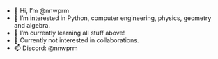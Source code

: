 - 👋 Hi, I’m @nnwprm
- 👀 I’m interested in Python, сomputer engineering, physics, geometry and algebra.
- 🌱 I’m currently learning all stuff above!
- 🚫 Currently not interested in collaborations.
- 📫 Discord: @nnwprm
